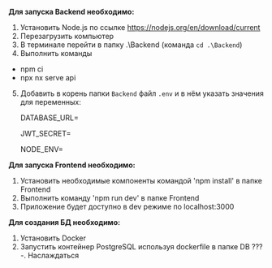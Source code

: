 **Для запуска Backend необходимо:** 
1. Установить Node.js по ссылке https://nodejs.org/en/download/current
2. Перезагрузить компьютер
3. В терминале перейти в папку .\Backend (команда `cd .\Backend`)
4. Выполнить команды
- npm ci
- npx nx serve api
5. Добавить в корень папки `Backend` файл `.env` и в нём указать значения для переменных:

   DATABASE_URL=

   JWT_SECRET=

   NODE_ENV=
 

**Для запуска Frontend необходимо:**
1. Установить необходимые компоненты командой 'npm install' в папке Frontend
2. Выполнить команду 'npm run dev' в папке Frontend
3. Приложение будет доступно в dev режиме по localhost:3000

**Для создания БД необходимо:**
1. Установить Docker
2. Запустить контейнер PostgreSQL используя dockerfile в папке DB
???
-. Наслаждаться
